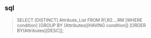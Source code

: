 ## sql
> SELECT [DISTINCT] Attribute_List FROM R1,R2….RM
[WHERE condition]
[GROUP BY (Attributes)[HAVING condition]]
[ORDER BY(Attributes)[DESC]];
